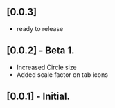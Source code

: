## [0.0.3]
* ready to release


## [0.0.2] - Beta 1.
* Increased Circle size
* Added scale factor on tab icons


## [0.0.1] - Initial.
